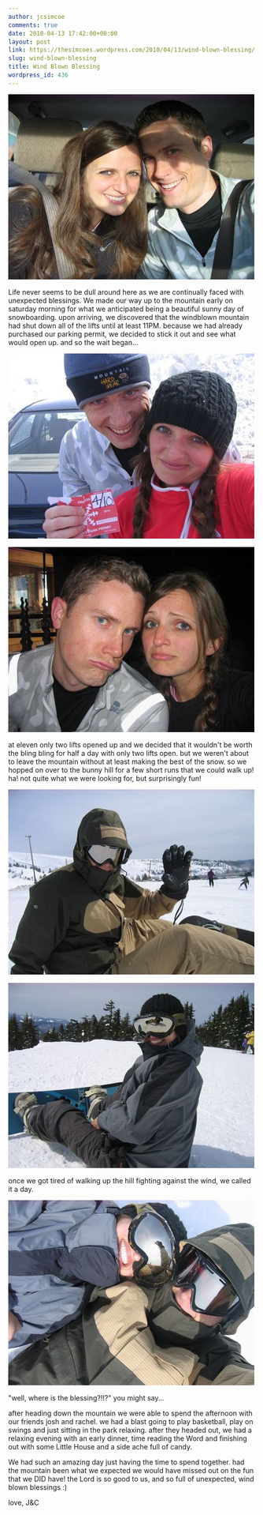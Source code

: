 ```yaml
---
author: jcsimcoe
comments: true
date: 2010-04-13 17:42:00+00:00
layout: post
link: https://thesimcoes.wordpress.com/2010/04/13/wind-blown-blessing/
slug: wind-blown-blessing
title: Wind Blown Blessing
wordpress_id: 436
---
```


![](/public/assets/tumblr_l0tsx9AYew1qb8l8q.jpg)




Life never seems to be dull around here as we are continually faced with unexpected blessings. We made our way up to the mountain early on saturday morning for what we anticipated being a beautiful sunny day of snowboarding. upon arriving, we discovered that the windblown mountain had shut down all of the lifts until at least 11PM. because we had already purchased our parking permit, we decided to stick it out and see what would open up. and so the wait began…




![](/public/assets/tumblr_l0ttcghEhJ1qb8l8q.jpg)




![](/public/assets/tumblr_l0tsxrbE9K1qb8l8q.jpg)




at eleven only two lifts opened up and we decided that it wouldn't be worth the bling bling for half a day with only two lifts open. but we weren't about to leave the mountain without at least making the best of the snow. so we hopped on over to the bunny hill for a few short runs that we could walk up! ha! not quite what we were looking for, but surprisingly fun!




![](/public/assets/tumblr_l0tt0wHpfP1qb8l8q.jpg)




![](/public/assets/tumblr_l0tt1bUAF71qb8l8q.jpg)




once we got tired of walking up the hill fighting against the wind, we called it a day.




![](/public/assets/tumblr_l0tt28qvJO1qb8l8q.jpg)




"well, where is the blessing?!!?" you might say…




after heading down the mountain we were able to spend the afternoon with our friends josh and rachel. we had a blast going to play basketball, play on swings and just sitting in the park relaxing. after they headed out, we had a relaxing evening with an early dinner, time reading the Word and finishing out with some Little House and a side ache full of candy. 




We had such an amazing day just having the time to spend together. had the mountain been what we expected we would have missed out on the fun that we DID have! the Lord is so good to us, and so full of unexpected, wind blown blessings :)




love, J&C
